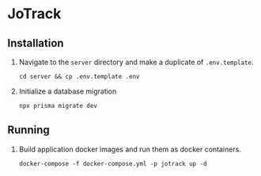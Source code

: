# JoTrack

## Installation

1. Navigate to the `server` directory and make a duplicate of `.env.template`.

   ```shell
   cd server && cp .env.template .env
   ```

2. Initialize a database migration

   ```shell
   npx prisma migrate dev
   ```

## Running

1. Build application docker images and run them as docker containers.
   ```shell
   docker-compose -f docker-compose.yml -p jotrack up -d
   ```
